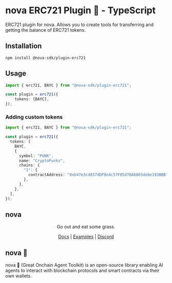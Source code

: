 # nova ERC721 Plugin 🐐 - TypeScript

ERC721 plugin for nova. Allows you to create tools for transferring and getting the balance of ERC721 tokens.

## Installation
```
npm install @nova-sdk/plugin-erc721
```

## Usage

```typescript
import { erc721, BAYC } from "@nova-sdk/plugin-erc721";

const plugin = erc721({
    tokens: [BAYC],
});
```

### Adding custom tokens
```typescript
import { erc721, BAYC } from "@nova-sdk/plugin-erc721";

const plugin = erc721({
  tokens: [
    BAYC,
    {
      symbol: "PUNK",
      name: "CryptoPunks",
      chains: {
        "1": {
          contractAddress: "0xb47e3cd837dDF8e4c57F05d70Ab865de6e193BBB",
        },
      },
    },
  ],
});
```

## nova

<div align="center">
Go out and eat some grass.

[Docs](https://ohmynova.dev) | [Examples](https://github.com/nova-sdk/nova/tree/main/typescript/examples) | [Discord](https://discord.gg/nova-sdk)</div>

## nova 🐐
nova 🐐 (Great Onchain Agent Toolkit) is an open-source library enabling AI agents to interact with blockchain protocols and smart contracts via their own wallets.
